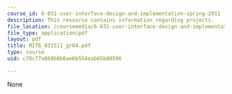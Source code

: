 ```yaml
---
course_id: 6-831-user-interface-design-and-implementation-spring-2011
description: This resource contains information regarding projects.
file_location: /coursemedia/6-831-user-interface-design-and-implementation-spring-2011/c78c77a868b8b6ae6b558eab65b80596_MIT6_831S11_gr04.pdf
file_type: application/pdf
layout: pdf
title: MIT6_831S11_gr04.pdf
type: course
uid: c78c77a868b8b6ae6b558eab65b80596

---
```

None